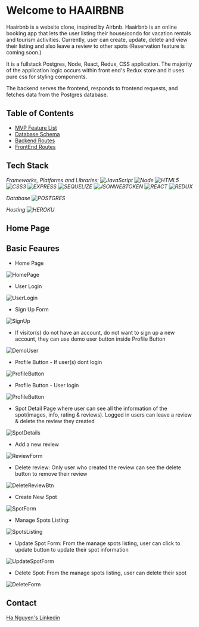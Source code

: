 # Welcome to HAAIRBNB

Haairbnb is a website clone, inspired by Airbnb. Haairbnb is an online booking app that lets the user listing their house/condo for vacation rentals and tourism activities. Currently, user can create, update, delete and view their listing and also leave a review to other spots (Reservation feature is coming soon.)

It is a fullstack Postgres, Node, React, Redux, CSS application. The majority of the application logic occurs within front end's Redux store and it uses pure css for styling components.

The backend serves the frontend, responds to frontend requests, and fetches data from the Postgres database.

## Table of Contents
* [MVP Feature List](https://github.com/vietha3110/Airbnb/wiki/Feature-List)
* [Database Schema](https://github.com/vietha3110/Airbnb/wiki/Database-Schema)
* [Backend Routes](https://github.com/vietha3110/Airbnb/wiki/API-Endpoints)
* [FrontEnd Routes](https://github.com/vietha3110/Airbnb/wiki/Redux-Store-Shape)

## Tech Stack
*Frameworks, Platforms and Libraries: 
![JavaScript](https://img.shields.io/badge/JavaScript-323330?style=for-the-badge&logo=javascript&logoColor=F7DF1E)
![Node](https://img.shields.io/badge/Node.js-43853D?style=for-the-badge&logo=node.js&logoColor=white)
![HTML5](https://img.shields.io/badge/HTML5-E34F26?style=for-the-badge&logo=html5&logoColor=white)
![CSS3](https://img.shields.io/badge/CSS3-1572B6?style=for-the-badge&logo=css3&logoColor=white)
![EXPRESS](https://img.shields.io/badge/Express.js-404D59?style=for-the-badge)
![SEQUELIZE](https://img.shields.io/badge/sequelize-323330?style=for-the-badge&logo=sequelize&logoColor=blue)
![JSONWEBTOKEN](https://img.shields.io/badge/json%20web%20tokens-323330?style=for-the-badge&logo=json-web-tokens&logoColor=pink)
![REACT](https://img.shields.io/badge/React-20232A?style=for-the-badge&logo=react&logoColor=61DAFB)
![REDUX](https://img.shields.io/badge/Redux-593D88?style=for-the-badge&logo=redux&logoColor=white)*

*Database
![POSTGRES](https://img.shields.io/badge/PostgreSQL-316192?style=for-the-badge&logo=postgresql&logoColor=white)*

*Hosting
![HEROKU](https://img.shields.io/badge/Heroku-430098?style=for-the-badge&logo=heroku&logoColor=white)*

## Home Page

## Basic Feaures
- Home Page 

![HomePage](./images/HomePage.png)

- User Login

![UserLogin](./images/Login.png)

- Sign Up Form 

![SignUp](./images/SignUp.png)

- If visitor(s) do not have an account, do not want to sign up a new account, they can use demo user button inside Profile Button 

![DemoUser](./images/DemoUser.png)

- Profile Button - If user(s) dont login

![ProfileButton](./images/ProfileBtn-NoLogin.png)

- Profile Button - User login 

![ProfileButton](./images/ProfileBtn-Login.png)

- Spot Detail Page where user can see all the information of the spot(images, info, rating & reviews). Logged in users can leave a review & delete the review they created

![SpotDetails](./images/SpotDetails.png)

- Add a new review 

![ReviewForm](./images/ReviewForm.png)

- Delete review: Only user who created the review can see the delete button to remove their review

![DeleteReviewBtn](./images/UserDeleteReviewBtn.png)


- Create New Spot 

![SpotForm](./images/CreateSpotForm.png)

- Manage Spots Listing: 

![SpotsListing](./images/ManageListing.png)

- Update Spot Form: From the manage spots listing, user can click to update button to update their spot information

![UpdateSpotForm](./images/UpdateSpotForm.png)

- Delete Spot: From the manage spots listing, user can delete their spot

![DeleteForm](./images/Reconfirm.png)




## Contact 
[Ha Nguyen's Linkedin](https://www.linkedin.com/in/havietng/)
